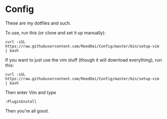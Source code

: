 # Config

These are my dotfiles and such.

To use, run this (or clone and set it up manually):
```
curl -sSL https://raw.githubusercontent.com/ReedOei/Config/master/bin/setup-vim | bash
```

If you want to just use the vim stuff (though it will download everything), run this:

```
curl -sSL https://raw.githubusercontent.com/ReedOei/Config/master/bin/setup-vim | bash
```

Then enter Vim and type

```
:PluginInstall
```

Then you're all good.


